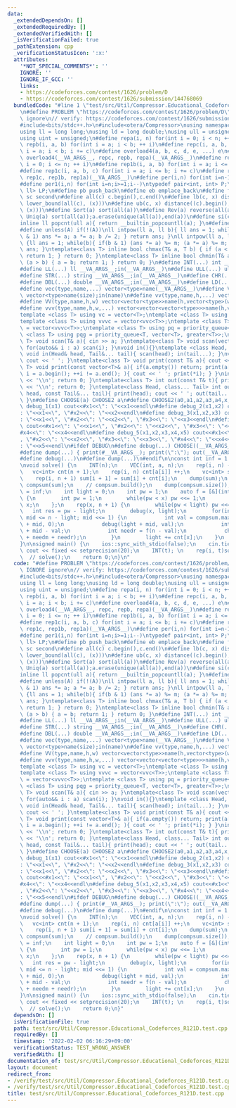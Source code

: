```yaml
---
data:
  _extendedDependsOn: []
  _extendedRequiredBy: []
  _extendedVerifiedWith: []
  _isVerificationFailed: true
  _pathExtension: cpp
  _verificationStatusIcon: ':x:'
  attributes:
    '*NOT_SPECIAL_COMMENTS*': ''
    IGNORE: ''
    IGNORE_IF_GCC: ''
    links:
    - https://codeforces.com/contest/1626/problem/D
    - https://codeforces.com/contest/1626/submission/144768069
  bundledCode: "#line 1 \"test/src/Util/Compressor.Educational_Codeforces_R121D.test.cpp\"\
    \n#define PROBLEM \"https://codeforces.com/contest/1626/problem/D\"\n#define IGNORE\
    \ ignore\n// verify: https://codeforces.com/contest/1626/submission/144768069\n\
    #include<bits/stdc++.h>\n#include<otera/Compressor>\nusing namespace std;\n\n\
    using ll = long long;\nusing ld = long double;\nusing ull = unsigned long long;\n\
    using uint = unsigned;\n#define repa(i, n) for(int i = 0; i < n; ++ i)\n#define\
    \ repb(i, a, b) for(int i = a; i < b; ++ i)\n#define repc(i, a, b, c) for(int\
    \ i = a; i < b; i += c)\n#define overload4(a, b, c, d, e, ...) e\n#define rep(...)\
    \ overload4(__VA_ARGS__, repc, repb, repa)(__VA_ARGS__)\n#define rep1a(i, n) for(int\
    \ i = 0; i <= n; ++ i)\n#define rep1b(i, a, b) for(int i = a; i <= b; ++ i)\n\
    #define rep1c(i, a, b, c) for(int i = a; i <= b; i += c)\n#define rep1(...) overload4(__VA_ARGS__,\
    \ rep1c, rep1b, rep1a)(__VA_ARGS__)\n#define per(i,n) for(int i=n-1;i>=0;i--)\n\
    #define per1(i,n) for(int i=n;i>=1;i--)\ntypedef pair<int, int> P;\ntypedef pair<ll,\
    \ ll> LP;\n#define pb push_back\n#define eb emplace_back\n#define fr first\n#define\
    \ sc second\n#define all(c) c.begin(),c.end()\n#define lb(c, x) distance((c).begin(),\
    \ lower_bound(all(c), (x)))\n#define ub(c, x) distance((c).begin(), upper_bound(all(c),\
    \ (x)))\n#define Sort(a) sort(all(a))\n#define Rev(a) reverse(all(a))\n#define\
    \ Uniq(a) sort(all(a));a.erase(unique(all(a)),end(a))\n#define si(c) (int)(c).size()\n\
    inline ll popcnt(ull a){ return __builtin_popcountll(a); }\n#define tpow(n) (1LL<<(n))\n\
    #define unless(A) if(!(A))\nll intpow(ll a, ll b){ ll ans = 1; while(b){ if(b\
    \ & 1) ans *= a; a *= a; b /= 2; } return ans; }\nll intpow(ll a, ll b, ll m)\
    \ {ll ans = 1; while(b){ if(b & 1) (ans *= a) %= m; (a *= a) %= m; b /= 2; } return\
    \ ans; }\ntemplate<class T> inline bool chmax(T& a, T b) { if (a < b) { a = b;\
    \ return 1; } return 0; }\ntemplate<class T> inline bool chmin(T& a, T b) { if\
    \ (a > b) { a = b; return 1; } return 0; }\n#define INT(...) int __VA_ARGS__;in(__VA_ARGS__)\n\
    #define LL(...) ll __VA_ARGS__;in(__VA_ARGS__)\n#define ULL(...) ull __VA_ARGS__;in(__VA_ARGS__)\n\
    #define STR(...) string __VA_ARGS__;in(__VA_ARGS__)\n#define CHR(...) char __VA_ARGS__;in(__VA_ARGS__)\n\
    #define DBL(...) double __VA_ARGS__;in(__VA_ARGS__)\n#define LD(...) ld __VA_ARGS__;in(__VA_ARGS__)\n\
    #define vec(type,name,...) vector<type>name(__VA_ARGS__)\n#define VEC(type,name,size)\
    \ vector<type>name(size);in(name)\n#define vv(type,name,h,...) vector<vector<type>>name(h,vector<type>(__VA_ARGS__))\n\
    #define VV(type,name,h,w) vector<vector<type>>name(h,vector<type>(w));in(name)\n\
    #define vvv(type,name,h,w,...) vector<vector<vector<type>>>name(h,vector<vector<type>>(w,vector<type>(__VA_ARGS__)))\n\
    template <class T> using vc = vector<T>;\ntemplate <class T> using vvc = vector<vc<T>>;\n\
    template <class T> using vvvc = vector<vvc<T>>;\ntemplate <class T> using vvvvc\
    \ = vector<vvvc<T>>;\ntemplate <class T> using pq = priority_queue<T>;\ntemplate\
    \ <class T> using pqg = priority_queue<T, vector<T>, greater<T>>;\ntemplate<class\
    \ T> void scan(T& a){ cin >> a; }\ntemplate<class T> void scan(vector<T>& a){\
    \ for(auto&& i : a) scan(i); }\nvoid in(){}\ntemplate <class Head, class... Tail>\
    \ void in(Head& head, Tail&... tail){ scan(head); in(tail...); }\nvoid print(){\
    \ cout << ' '; }\ntemplate<class T> void print(const T& a){ cout << a; }\ntemplate<class\
    \ T> void print(const vector<T>& a){ if(a.empty()) return; print(a[0]); for(auto\
    \ i = a.begin(); ++i != a.end(); ){ cout << ' '; print(*i); } }\nint out(){ cout\
    \ << '\\n'; return 0; }\ntemplate<class T> int out(const T& t){ print(t); cout\
    \ << '\\n'; return 0; }\ntemplate<class Head, class... Tail> int out(const Head&\
    \ head, const Tail&... tail){ print(head); cout << ' '; out(tail...); return 0;\
    \ }\n#define CHOOSE(a) CHOOSE2 a\n#define CHOOSE2(a0,a1,a2,a3,a4,x,...) x\n#define\
    \ debug_1(x1) cout<<#x1<<\": \"<<x1<<endl\n#define debug_2(x1,x2) cout<<#x1<<\"\
    : \"<<x1<<\", \"#x2<<\": \"<<x2<<endl\n#define debug_3(x1,x2,x3) cout<<#x1<<\"\
    : \"<<x1<<\", \"#x2<<\": \"<<x2<<\", \"#x3<<\": \"<<x3<<endl\n#define debug_4(x1,x2,x3,x4)\
    \ cout<<#x1<<\": \"<<x1<<\", \"#x2<<\": \"<<x2<<\", \"#x3<<\": \"<<x3<<\", \"\
    #x4<<\": \"<<x4<<endl\n#define debug_5(x1,x2,x3,x4,x5) cout<<#x1<<\": \"<<x1<<\"\
    , \"#x2<<\": \"<<x2<<\", \"#x3<<\": \"<<x3<<\", \"#x4<<\": \"<<x4<<\", \"#x5<<\"\
    : \"<<x5<<endl\n#ifdef DEBUG\n#define debug(...) CHOOSE((__VA_ARGS__,debug_5,debug_4,debug_3,debug_2,debug_1,~))(__VA_ARGS__)\n\
    #define dump(...) { print(#__VA_ARGS__); print(\":\"); out(__VA_ARGS__); }\n#else\n\
    #define debug(...)\n#define dump(...)\n#endif\n\nconst int inf = 1'000'000'007;\n\
    \nvoid solve() {\n    INT(n);\n    VEC(int, a, n);\n    rep(i, n) -- a[i];\n \
    \   vc<int> cnt(n + 1);\n    rep(i, n) cnt[a[i]] ++;\n    vc<int> sum(n + 2);\n\
    \    rep(i, n + 1) sum[i + 1] = sum[i] + cnt[i];\n    dump(sum);\n    otera::Compressor<int>\
    \ compsum(sum);\n    // compsum.build();\n    dump(compsum.size());\n    int ans\
    \ = inf;\n    int light = 0;\n    int pw = 1;\n    auto f = [&](int x) -> int\
    \ {\n        int pw = 1;\n        while(pw < x) pw <<= 1;\n        return pw -\
    \ x;\n    };\n    rep(x, n + 1) {\n        while(pw < light) pw <<= 1;\n     \
    \   int res = pw - light;\n        debug(x, light);\n        for(int mid = 1;\
    \ mid <= n - light; mid <<= 1) {\n            int val = compsum.max_leq(light\
    \ + mid, 0);\n            debug(light + mid, val);\n            int needm = light\
    \ + mid - val;\n            int needr = f(n - val);\n            chmin(ans, res\
    \ + needm + needr);\n        }\n        light += cnt[x];\n    }\n    out(ans);\n\
    }\n\nsigned main() {\n    ios::sync_with_stdio(false);\n    cin.tie(0);\n    //\
    \ cout << fixed << setprecision(20);\n    INT(t); \n    rep(i, t)solve();\n  \
    \  // solve();\n    return 0;\n}\n"
  code: "#define PROBLEM \"https://codeforces.com/contest/1626/problem/D\"\n#define\
    \ IGNORE ignore\n// verify: https://codeforces.com/contest/1626/submission/144768069\n\
    #include<bits/stdc++.h>\n#include<otera/Compressor>\nusing namespace std;\n\n\
    using ll = long long;\nusing ld = long double;\nusing ull = unsigned long long;\n\
    using uint = unsigned;\n#define repa(i, n) for(int i = 0; i < n; ++ i)\n#define\
    \ repb(i, a, b) for(int i = a; i < b; ++ i)\n#define repc(i, a, b, c) for(int\
    \ i = a; i < b; i += c)\n#define overload4(a, b, c, d, e, ...) e\n#define rep(...)\
    \ overload4(__VA_ARGS__, repc, repb, repa)(__VA_ARGS__)\n#define rep1a(i, n) for(int\
    \ i = 0; i <= n; ++ i)\n#define rep1b(i, a, b) for(int i = a; i <= b; ++ i)\n\
    #define rep1c(i, a, b, c) for(int i = a; i <= b; i += c)\n#define rep1(...) overload4(__VA_ARGS__,\
    \ rep1c, rep1b, rep1a)(__VA_ARGS__)\n#define per(i,n) for(int i=n-1;i>=0;i--)\n\
    #define per1(i,n) for(int i=n;i>=1;i--)\ntypedef pair<int, int> P;\ntypedef pair<ll,\
    \ ll> LP;\n#define pb push_back\n#define eb emplace_back\n#define fr first\n#define\
    \ sc second\n#define all(c) c.begin(),c.end()\n#define lb(c, x) distance((c).begin(),\
    \ lower_bound(all(c), (x)))\n#define ub(c, x) distance((c).begin(), upper_bound(all(c),\
    \ (x)))\n#define Sort(a) sort(all(a))\n#define Rev(a) reverse(all(a))\n#define\
    \ Uniq(a) sort(all(a));a.erase(unique(all(a)),end(a))\n#define si(c) (int)(c).size()\n\
    inline ll popcnt(ull a){ return __builtin_popcountll(a); }\n#define tpow(n) (1LL<<(n))\n\
    #define unless(A) if(!(A))\nll intpow(ll a, ll b){ ll ans = 1; while(b){ if(b\
    \ & 1) ans *= a; a *= a; b /= 2; } return ans; }\nll intpow(ll a, ll b, ll m)\
    \ {ll ans = 1; while(b){ if(b & 1) (ans *= a) %= m; (a *= a) %= m; b /= 2; } return\
    \ ans; }\ntemplate<class T> inline bool chmax(T& a, T b) { if (a < b) { a = b;\
    \ return 1; } return 0; }\ntemplate<class T> inline bool chmin(T& a, T b) { if\
    \ (a > b) { a = b; return 1; } return 0; }\n#define INT(...) int __VA_ARGS__;in(__VA_ARGS__)\n\
    #define LL(...) ll __VA_ARGS__;in(__VA_ARGS__)\n#define ULL(...) ull __VA_ARGS__;in(__VA_ARGS__)\n\
    #define STR(...) string __VA_ARGS__;in(__VA_ARGS__)\n#define CHR(...) char __VA_ARGS__;in(__VA_ARGS__)\n\
    #define DBL(...) double __VA_ARGS__;in(__VA_ARGS__)\n#define LD(...) ld __VA_ARGS__;in(__VA_ARGS__)\n\
    #define vec(type,name,...) vector<type>name(__VA_ARGS__)\n#define VEC(type,name,size)\
    \ vector<type>name(size);in(name)\n#define vv(type,name,h,...) vector<vector<type>>name(h,vector<type>(__VA_ARGS__))\n\
    #define VV(type,name,h,w) vector<vector<type>>name(h,vector<type>(w));in(name)\n\
    #define vvv(type,name,h,w,...) vector<vector<vector<type>>>name(h,vector<vector<type>>(w,vector<type>(__VA_ARGS__)))\n\
    template <class T> using vc = vector<T>;\ntemplate <class T> using vvc = vector<vc<T>>;\n\
    template <class T> using vvvc = vector<vvc<T>>;\ntemplate <class T> using vvvvc\
    \ = vector<vvvc<T>>;\ntemplate <class T> using pq = priority_queue<T>;\ntemplate\
    \ <class T> using pqg = priority_queue<T, vector<T>, greater<T>>;\ntemplate<class\
    \ T> void scan(T& a){ cin >> a; }\ntemplate<class T> void scan(vector<T>& a){\
    \ for(auto&& i : a) scan(i); }\nvoid in(){}\ntemplate <class Head, class... Tail>\
    \ void in(Head& head, Tail&... tail){ scan(head); in(tail...); }\nvoid print(){\
    \ cout << ' '; }\ntemplate<class T> void print(const T& a){ cout << a; }\ntemplate<class\
    \ T> void print(const vector<T>& a){ if(a.empty()) return; print(a[0]); for(auto\
    \ i = a.begin(); ++i != a.end(); ){ cout << ' '; print(*i); } }\nint out(){ cout\
    \ << '\\n'; return 0; }\ntemplate<class T> int out(const T& t){ print(t); cout\
    \ << '\\n'; return 0; }\ntemplate<class Head, class... Tail> int out(const Head&\
    \ head, const Tail&... tail){ print(head); cout << ' '; out(tail...); return 0;\
    \ }\n#define CHOOSE(a) CHOOSE2 a\n#define CHOOSE2(a0,a1,a2,a3,a4,x,...) x\n#define\
    \ debug_1(x1) cout<<#x1<<\": \"<<x1<<endl\n#define debug_2(x1,x2) cout<<#x1<<\"\
    : \"<<x1<<\", \"#x2<<\": \"<<x2<<endl\n#define debug_3(x1,x2,x3) cout<<#x1<<\"\
    : \"<<x1<<\", \"#x2<<\": \"<<x2<<\", \"#x3<<\": \"<<x3<<endl\n#define debug_4(x1,x2,x3,x4)\
    \ cout<<#x1<<\": \"<<x1<<\", \"#x2<<\": \"<<x2<<\", \"#x3<<\": \"<<x3<<\", \"\
    #x4<<\": \"<<x4<<endl\n#define debug_5(x1,x2,x3,x4,x5) cout<<#x1<<\": \"<<x1<<\"\
    , \"#x2<<\": \"<<x2<<\", \"#x3<<\": \"<<x3<<\", \"#x4<<\": \"<<x4<<\", \"#x5<<\"\
    : \"<<x5<<endl\n#ifdef DEBUG\n#define debug(...) CHOOSE((__VA_ARGS__,debug_5,debug_4,debug_3,debug_2,debug_1,~))(__VA_ARGS__)\n\
    #define dump(...) { print(#__VA_ARGS__); print(\":\"); out(__VA_ARGS__); }\n#else\n\
    #define debug(...)\n#define dump(...)\n#endif\n\nconst int inf = 1'000'000'007;\n\
    \nvoid solve() {\n    INT(n);\n    VEC(int, a, n);\n    rep(i, n) -- a[i];\n \
    \   vc<int> cnt(n + 1);\n    rep(i, n) cnt[a[i]] ++;\n    vc<int> sum(n + 2);\n\
    \    rep(i, n + 1) sum[i + 1] = sum[i] + cnt[i];\n    dump(sum);\n    otera::Compressor<int>\
    \ compsum(sum);\n    // compsum.build();\n    dump(compsum.size());\n    int ans\
    \ = inf;\n    int light = 0;\n    int pw = 1;\n    auto f = [&](int x) -> int\
    \ {\n        int pw = 1;\n        while(pw < x) pw <<= 1;\n        return pw -\
    \ x;\n    };\n    rep(x, n + 1) {\n        while(pw < light) pw <<= 1;\n     \
    \   int res = pw - light;\n        debug(x, light);\n        for(int mid = 1;\
    \ mid <= n - light; mid <<= 1) {\n            int val = compsum.max_leq(light\
    \ + mid, 0);\n            debug(light + mid, val);\n            int needm = light\
    \ + mid - val;\n            int needr = f(n - val);\n            chmin(ans, res\
    \ + needm + needr);\n        }\n        light += cnt[x];\n    }\n    out(ans);\n\
    }\n\nsigned main() {\n    ios::sync_with_stdio(false);\n    cin.tie(0);\n    //\
    \ cout << fixed << setprecision(20);\n    INT(t); \n    rep(i, t)solve();\n  \
    \  // solve();\n    return 0;\n}"
  dependsOn: []
  isVerificationFile: true
  path: test/src/Util/Compressor.Educational_Codeforces_R121D.test.cpp
  requiredBy: []
  timestamp: '2022-02-02 06:16:29+09:00'
  verificationStatus: TEST_WRONG_ANSWER
  verifiedWith: []
documentation_of: test/src/Util/Compressor.Educational_Codeforces_R121D.test.cpp
layout: document
redirect_from:
- /verify/test/src/Util/Compressor.Educational_Codeforces_R121D.test.cpp
- /verify/test/src/Util/Compressor.Educational_Codeforces_R121D.test.cpp.html
title: test/src/Util/Compressor.Educational_Codeforces_R121D.test.cpp
---
```

